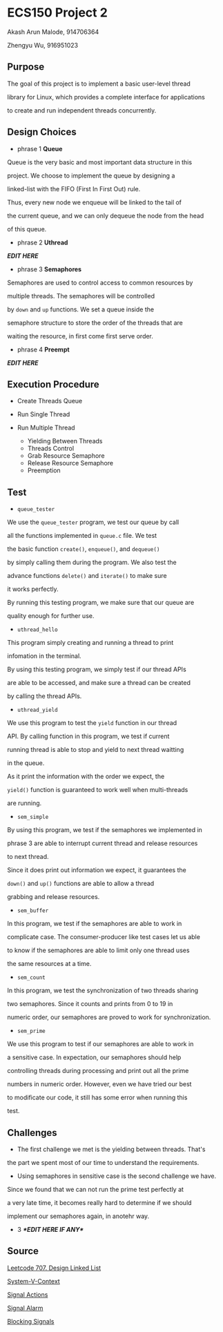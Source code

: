 # ECS150 Project 2 

Akash Arun Malode, 914706364 

Zhengyu Wu, 916951023



## Purpose

The goal of this project is to implement a basic user-level thread

library for Linux, which provides a complete interface for applications

to create and run independent threads concurrently.

## Design Choices

* phrase 1 **Queue** 

 Queue is the very basic and most important data structure in this

 project. We choose to implement the queue by designing a 

 linked-list with the FIFO (First In First Out) rule. 

 Thus, every new node we enqueue will be linked to the tail of 

 the current queue, and we can only dequeue the node from the head

 of this queue.

* phrase 2 **Uthread** 

 ***EDIT HERE***

* phrase 3 **Semaphores** 

 Semaphores are used to control access to common resources by

 multiple threads. The semaphores will be controlled

 by ```down``` and ```up``` functions. We set a queue inside the 

 semaphore structure to store the order of the threads that are 

 waiting the resource, in first come first serve order.



* phrase 4 **Preempt** 

 ***EDIT HERE***



## Execution Procedure 

+ Create Threads Queue

+ Run Single Thread

+ Run Multiple Thread 
  + Yielding Between Threads 

  - Threads Control 
  - Grab Resource Semaphore
  - Release Resource Semaphore
  - Preemption 



## Test

* ```queue_tester``` 

 We use the ```queue_tester``` program, we test our queue by call

 all the functions implemented in ```queue.c``` file. We test

 the basic function ```create()```, ```enqueue()```, and ```dequeue()```

 by simply calling them during the program. We also test the 

 advance functions ```delete()``` and ```iterate()``` to make sure

 it works perfectly. 

 By running this testing program, we make sure that our queue are 

 quality enough for further use.

* ```uthread_hello``` 

 This program simply creating and running a thread to print

 infomation in the terminal.

 By using this testing program, we simply test if our thread APIs

 are able to be accessed, and make sure a thread can be created

 by calling the thread APIs.

* ```uthread_yield``` 

 We use this program to test the ```yield``` function in our thread

 API. By calling function in this program, we test if current 

 running thread is able to stop and yield to next thread waitting 

 in the queue. 

 As it print the information with the order we expect, the 

 ```yield()``` function is guaranteed to work well when multi-threads

 are running.

* ```sem_simple``` 

 By using this program, we test if the semaphores we implemented in

 phrase 3 are able to interrupt current thread and release resources

 to next thread.

 Since it does print out information we expect, it guarantees the

 ```down()``` and ```up()``` functions are able to allow a thread

 grabbing and release resources. 

* ```sem_buffer``` 

 In this program, we test if the semaphores are able to work in

 complicate case. The consumer-producer like test cases let us able 

 to know if the semaphores are able to limit only one thread uses

 the same resources at a time.

* ```sem_count``` 

 In this program, we test the synchronization of two threads sharing

 two semaphores. Since it counts and prints from 0 to 19 in 

 numeric order, our semaphores are proved to work for synchronization.

* ```sem_prime```

 We use this program to test if our semaphores are able to work in

 a sensitive case. In expectation, our semaphores should help 

 controlling threads during processing and print out all the prime 

 numbers in numeric order. However, even we have tried our best

 to modificate our code, it still has some error when running this

 test. 

## Challenges

* The first challenge we met is the yielding between threads. That's

 the part we spent most of our time to understand the requirements.

* Using semaphores in sensitive case is the second challenge we have.

 Since we found that we can not run the prime test perfectly at

 a very late time, it becomes really hard to determine if we should

 implement our semaphores again, in anotehr way.

* 3 ***\*EDIT HERE IF ANY\****



## Source 



[Leetcode 707. Design Linked List](https://leetcode.com/problems/design-linked-list/) 

[System-V-Context](https://www.gnu.org/software/libc/manual/html_mono/libc.html#System-V-contexts) 

[Signal Actions](https://www.gnu.org/software/libc/manual/html_mono/libc.html#Signal-Actions) 

[Signal Alarm](https://www.gnu.org/software/libc/manual/html_mono/libc.html#Setting-an-Alarm) 

[Blocking Signals](https://www.gnu.org/software/libc/manual/html_mono/libc.html#Blocking-Signals)